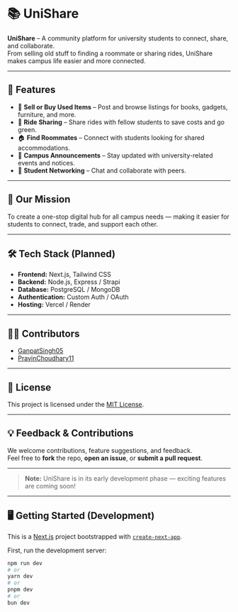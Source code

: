 # 📚 UniShare

**UniShare** – A community platform for university students to connect, share, and collaborate.  
From selling old stuff to finding a roommate or sharing rides, UniShare makes campus life easier and more connected.

---

## 🚀 Features

- 🛒 **Sell or Buy Used Items** – Post and browse listings for books, gadgets, furniture, and more.  
- 🚗 **Ride Sharing** – Share rides with fellow students to save costs and go green.  
- 🏠 **Find Roommates** – Connect with students looking for shared accommodations.  
- 📢 **Campus Announcements** – Stay updated with university-related events and notices.  
- 💬 **Student Networking** – Chat and collaborate with peers.  

---

## 🎯 Our Mission

To create a one-stop digital hub for all campus needs — making it easier for students to connect, trade, and support each other.

---

## 🛠️ Tech Stack (Planned)

- **Frontend:** Next.js, Tailwind CSS  
- **Backend:** Node.js, Express / Strapi  
- **Database:** PostgreSQL / MongoDB  
- **Authentication:** Custom Auth / OAuth  
- **Hosting:** Vercel / Render  

---

## 👨‍💻 Contributors

- [GanpatSingh05](https://github.com/GanpatSingh05)  
- [PravinChoudhary11](https://github.com/PravinChoudhary11)  

---

## 📌 License

This project is licensed under the [MIT License](LICENSE).

---

## 💡 Feedback & Contributions

We welcome contributions, feature suggestions, and feedback.  
Feel free to **fork** the repo, **open an issue**, or **submit a pull request**.

---

> **Note:** UniShare is in its early development phase — exciting features are coming soon!

---

## 🖥 Getting Started (Development)

This is a [Next.js](https://nextjs.org) project bootstrapped with [`create-next-app`](https://github.com/vercel/next.js/tree/canary/packages/create-next-app).

First, run the development server:

```bash
npm run dev
# or
yarn dev
# or
pnpm dev
# or
bun dev
